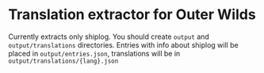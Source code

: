 # Translation extractor for Outer Wilds

Currently extracts only shiplog. You should create `output` and `output/translations` directories. Entries with info about shiplog will be placed in `output/entries.json`, translations will be in `output/translations/{lang}.json`
